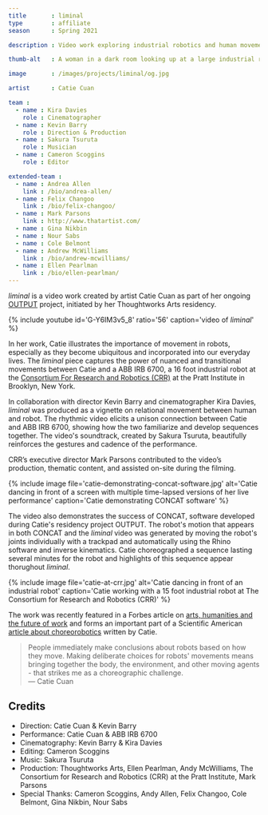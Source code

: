 ```yaml
---
title       : liminal
type        : affiliate
season      : Spring 2021

description : Video work exploring industrial robotics and human movement through the lens of choreography, in furtherance of the OUTPUT research project.

thumb-alt   : A woman in a dark room looking up at a large industrial robot

image       : /images/projects/liminal/og.jpg

artist      : Catie Cuan

team :
  - name : Kira Davies
    role : Cinematographer
  - name : Kevin Barry
    role : Direction & Production
  - name : Sakura Tsuruta
    role : Musician
  - name : Cameron Scoggins
    role : Editor

extended-team :
  - name : Andrea Allen
    link : /bio/andrea-allen/
  - name : Felix Changoo
    link : /bio/felix-changoo/
  - name : Mark Parsons
    link : http://www.thatartist.com/
  - name : Gina Nikbin
  - name : Nour Sabs
  - name : Cole Belmont
  - name : Andrew McWilliams
    link : /bio/andrew-mcwilliams/
  - name : Ellen Pearlman
    link : /bio/ellen-pearlman/
---
```

*liminal* is a video work created by artist Catie Cuan as part of her ongoing [OUTPUT](/projects/output/) project, initiated by her Thoughtworks Arts residency.

{% include youtube id='G-Y6IM3v5_8' ratio='56'
   caption='video of *liminal*' %}

In her work, Catie illustrates the importance of movement in robots, especially as they become ubiquitous and incorporated into our everyday lives. The *liminal* piece captures the power of nuanced and transitional movements between Catie and a ABB IRB 6700, a 16 foot industrial robot at the [Consortium For Research and Robotics (CRR)](https://consortiumrr.com/) at the Pratt Institute in Brooklyn, New York. 

In collaboration with director Kevin Barry and cinematographer Kira Davies, *liminal* was produced as a vignette on relational movement between human and robot. The rhythmic video elicits a unison connection between Catie and ABB IRB 6700, showing how the two familiarize and develop sequences together. The video's soundtrack, created by Sakura Tsuruta, beautifully reinforces the gestures and cadence of the performance.

CRR’s executive director Mark Parsons contributed to the video’s production, thematic content, and assisted on-site during the filming. 

{% include image file='catie-demonstrating-concat-software.jpg'
   alt='Catie dancing in front of a screen with multiple time-lapsed versions of her live performance'
   caption='Catie demonstrating CONCAT software' %}

The video also demonstrates the success of CONCAT, software developed during Catie's residency project OUTPUT. The robot's motion that appears in both CONCAT and the *liminal* video was generated by moving the robot's joints individually with a trackpad and automatically using the Rhino software and inverse kinematics. Catie choreographed a sequence lasting several minutes for the robot and highlights of this sequence appear thorughout *liminal*.

{% include image file='catie-at-crr.jpg'
   alt='Catie dancing in front of an industrial robot'
   caption='Catie working with a 15 foot industrial robot at The Consortium for Research and Robotics (CRR)' %}

The work was recently featured in a Forbes article on [arts, humanities and the future of work](https://www.forbes.com/sites/benjaminwolff/2021/04/06/the-arts-and-humanities-deliver-untapped-value-for-the-future-of-work/) and forms an important part of a Scientific American [article about choreorobotics](https://www.scientificamerican.com/article/dancing-with-robots/) written by Catie.

> People immediately make conclusions about robots based on how they move. Making deliberate choices for robots' movements means bringing together the body, the environment, and other moving agents - that strikes me as a choreographic challenge.<br><span class='quotee'>— Catie Cuan</span>

## Credits
- Direction: Catie Cuan & Kevin Barry
- Performance: Catie Cuan & ABB IRB 6700
- Cinematography: Kevin Barry & Kira Davies
- Editing: Cameron Scoggins
- Music: Sakura Tsuruta
- Production: Thoughtworks Arts, Ellen Pearlman, Andy McWilliams, The Consortium for Research and Robotics (CRR) at the Pratt Institute, Mark Parsons
- Special Thanks: Cameron Scoggins, Andy Allen, Felix Changoo, Cole Belmont, Gina Nikbin, Nour Sabs